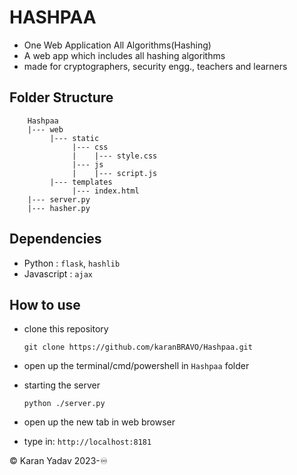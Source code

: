 # HASHPAA

- One Web Application All Algorithms(Hashing)
- A web app which includes all hashing algorithms
- made for cryptographers, security engg., teachers and learners

## Folder Structure

        Hashpaa
        |--- web
             |--- static
                  |--- css
                  |    |--- style.css
                  |--- js
                  |    |--- script.js
             |--- templates
                  |--- index.html
        |--- server.py
        |--- hasher.py

## Dependencies

- Python : `flask`, `hashlib`
- Javascript : `ajax`

## How to use
- clone this repository

      git clone https://github.com/karanBRAVO/Hashpaa.git
- open up the terminal/cmd/powershell in `Hashpaa` folder
- starting the server

      python ./server.py
- open up the new tab in web browser
- type in: `http://localhost:8181`

©️ Karan Yadav 2023-♾️
